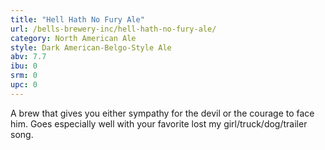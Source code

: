 ```yaml
---
title: "Hell Hath No Fury Ale"
url: /bells-brewery-inc/hell-hath-no-fury-ale/
category: North American Ale
style: Dark American-Belgo-Style Ale
abv: 7.7
ibu: 0
srm: 0
upc: 0
---
```

A brew that gives you either sympathy for the devil or the courage to face him. Goes especially well with your favorite lost my girl/truck/dog/trailer song.
